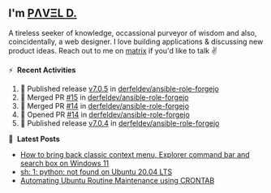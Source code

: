 ## I'm [PΛVΞL D.][homepage]

A tireless seeker of knowledge, occassional purveyor of wisdom and also, coincidentally, a web designer. I love building applications & discussing new product ideas. Reach out to me on [matrix][matrixto] if you'd like to talk ✌️


[homepage]: https://l.dimov.xyz/page?ref=github.com
[matrixto]: https://l.dimov.xyz/matrix?ref=github.com
[github]: https://l.dimov.xyz/github?ref=github.com

:zap: &nbsp;**Recent Activities**
  
<!--START_SECTION:activity-->
1. 🚀 Published release [v7.0.5](https://github.com/derfeldev/ansible-role-forgejo/releases/tag/v7.0.5) in [derfeldev/ansible-role-forgejo](https://github.com/derfeldev/ansible-role-forgejo)
2. 🎉 Merged PR [#15](https://github.com/derfeldev/ansible-role-forgejo/pull/15) in [derfeldev/ansible-role-forgejo](https://github.com/derfeldev/ansible-role-forgejo)
3. 🎉 Merged PR [#14](https://github.com/derfeldev/ansible-role-forgejo/pull/14) in [derfeldev/ansible-role-forgejo](https://github.com/derfeldev/ansible-role-forgejo)
4. 💪 Opened PR [#14](https://github.com/derfeldev/ansible-role-forgejo/pull/14) in [derfeldev/ansible-role-forgejo](https://github.com/derfeldev/ansible-role-forgejo)
5. 🚀 Published release [v7.0.4](https://github.com/derfeldev/ansible-role-forgejo/releases/tag/v7.0.4) in [derfeldev/ansible-role-forgejo](https://github.com/derfeldev/ansible-role-forgejo)
<!--END_SECTION:activity-->

📑 &nbsp;**Latest Posts**

<!-- DIMOV-POST-LIST:START -->
- [How to bring back classic context menu, Explorer command bar and search box on Windows 11](https://www.dimov.xyz/how-to-bring-back-classic-context-menu-explorer-command-bar-and-search-box-on-windows-11/)
- [sh: 1: python: not found on Ubuntu 20.04 LTS](https://www.dimov.xyz/sh-1-python-not-found/)
- [Automating Ubuntu Routine Maintenance using CRONTAB](https://www.dimov.xyz/automating-ubuntu-routine-maintenance-using-crontab/)
<!-- DIMOV-POST-LIST:END -->
